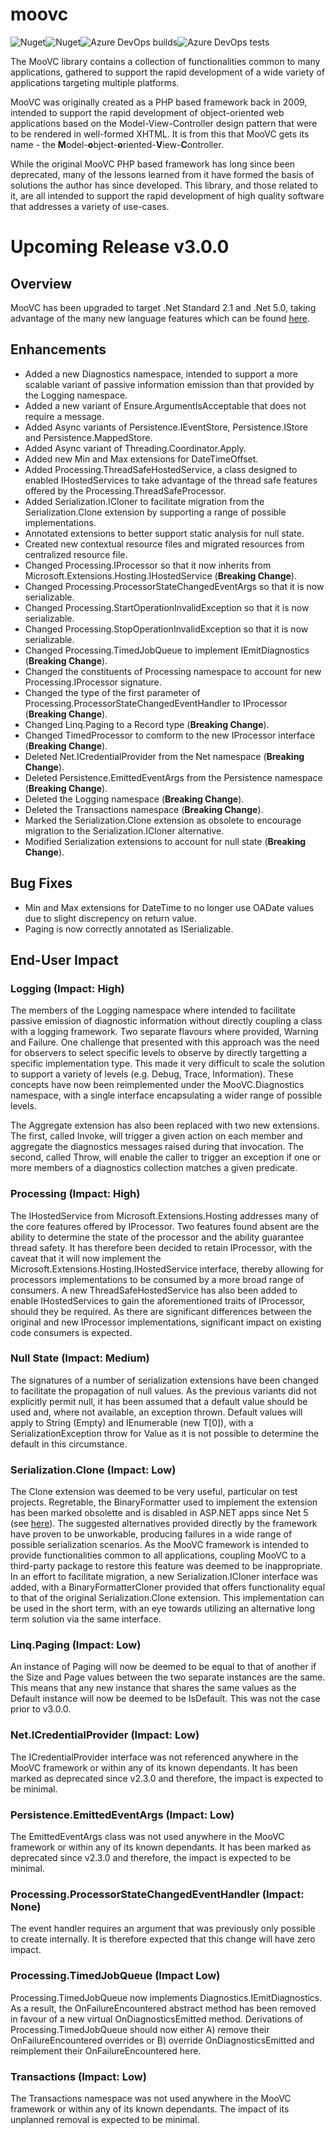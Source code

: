 # moovc

![Nuget](https://img.shields.io/nuget/v/moovc?style=plastic)![Nuget](https://img.shields.io/nuget/dt/moovc?style=plastic)![Azure DevOps builds](https://img.shields.io/azure-devops/build/vmartinspaul/MooVC/2?style=plastic)![Azure DevOps tests](https://img.shields.io/azure-devops/tests/vmartinspaul/MooVC/2?style=plastic)

The MooVC library contains a collection of functionalities common to many applications, gathered to support the rapid development of a wide variety of applications targeting multiple platforms.

MooVC was originally created as a PHP based framework back in 2009, intended to support the rapid development of object-oriented web applications based on the Model-View-Controller design pattern that were to be rendered in well-formed XHTML.  It is from this that MooVC gets its name - the **M**odel-**o**bject-**o**riented-**V**iew-**C**ontroller.

While the original MooVC PHP based framework has long since been deprecated, many of the lessons learned from it have formed the basis of solutions the author has since developed.  This library, and those related to it, are all intended to support the rapid development of high quality software that addresses a variety of use-cases.

# Upcoming Release v3.0.0

## Overview

MooVC has been upgraded to target .Net Standard 2.1 and .Net 5.0, taking advantage of the many new language features which can be found [here](https://docs.microsoft.com/en-us/dotnet/core/dotnet-five).

## Enhancements

- Added a new Diagnostics namespace, intended to support a more scalable variant of passive information emission than that provided by the Logging namespace.
- Added a new variant of Ensure.ArgumentIsAcceptable that does not require a message.
- Added Async variants of Persistence.IEventStore, Persistence.IStore and Persistence.MappedStore.
- Added Async variant of Threading.Coordinator.Apply.
- Added new Min and Max extensions for DateTimeOffset.
- Added Processing.ThreadSafeHostedService, a class designed to enabled IHostedServices to take advantage of the thread safe features offered by the Processing.ThreadSafeProcessor.
- Added Serialization.ICloner to facilitate migration from the Serialization.Clone extension by supporting a range of possible implementations.
- Annotated extensions to better support static analysis for null state.
- Created new contextual resource files and migrated resources from centralized resource file.
- Changed Processing.IProcessor so that it now inherits from Microsoft.Extensions.Hosting.IHostedService (**Breaking Change**).
- Changed Processing.ProcessorStateChangedEventArgs so that it is now serializable.
- Changed Processing.StartOperationInvalidException so that it is now serializable.
- Changed Processing.StopOperationInvalidException so that it is now serializable.
- Changed Processing.TimedJobQueue to implement IEmitDiagnostics (**Breaking Change**).
- Changed the constituents of Processing namespace to account for new Processing.IProcessor signature.
- Changed the type of the first parameter of Processing.ProcessorStateChangedEventHandler to IProcessor (**Breaking Change**).
- Changed Linq.Paging to a Record type (**Breaking Change**).
- Changed TimedProcessor to comform to the new IProcessor interface (**Breaking Change**).
- Deleted Net.ICredentialProvider from the Net namespace (**Breaking Change**).
- Deleted Persistence.EmittedEventArgs<T> from the Persistence namespace (**Breaking Change**).
- Deleted the Logging namespace (**Breaking Change**).
- Deleted the Transactions namespace (**Breaking Change**). 
- Marked the Serialization.Clone extension as obsolete to encourage migration to the Serialization.ICloner alternative.
- Modified Serialization extensions to account for null state (**Breaking Change**).

## Bug Fixes

- Min and Max extensions for DateTime to no longer use OADate values due to slight discrepency on return value.
- Paging is now correctly annotated as ISerializable.

## End-User Impact

### Logging (Impact: High)

The members of the Logging namespace where intended to facilitate passive emission of diagnostic information without directly coupling a class with a logging framework.  Two separate flavours where provided, Warning and Failure.  One challenge that presented with this approach was the need for observers to select specific levels to observe by directly targetting a specific implementation type.  This made it very difficult to scale the solution to support a variety of levels (e.g. Debug, Trace, Information).  These concepts have now been reimplemented under the MooVC.Diagnostics namespace, with a single interface encapsulating a wider range of possible levels.

The Aggregate extension has also been replaced with two new extensions.  The first, called Invoke, will trigger a given action on each member and aggregate the diagnostics messages raised during that invocation.  The second, called Throw, will enable the caller to trigger an exception if one or more members of a diagnostics collection matches a given predicate.

### Processing (Impact: High)

The IHostedService from Microsoft.Extensions.Hosting addresses many of the core features offered by IProcessor.  Two features found absent are the ability to determine the state of the processor and the ability guarantee thread safety.  It has therefore been decided to retain IProcessor, with the caveat that it will now implement the Microsoft.Extensions.Hosting.IHostedService interface, thereby allowing for processors implementations to be consumed by a more broad range of consumers.  A new ThreadSafeHostedService has also been added to enable IHostedServices to gain the aforementioned traits of IProcessor, should they be required.  As there are significant differences between the original and new IProcessor implementations, significant impact on existing code consumers is expected.

### Null State (Impact: Medium)

The signatures of a number of serialization extensions have been changed to facilitate the propagation of null values.  As the previous variants did not explicitly permit null, it has been assumed that a default value should be used and, where not available, an exception thrown.  Default values will apply to String (Empty) and IEnumerable<T> (new T[0]), with a SerializationException throw for Value<T> as it is not possible to determine the default in this circumstance.

### Serialization.Clone (Impact: Low)

The Clone extension was deemed to be very useful, particular on test projects.  Regretable, the BinaryFormatter used to implement the extension has been marked obsolette and is disabled in ASP.NET apps since Net 5 (see [here](https://docs.microsoft.com/en-us/dotnet/core/compatibility/core-libraries/5.0/binaryformatter-serialization-obsolete)).  The suggested alternatives provided directly by the framework have proven to be unworkable, producing failures in a wide range of possible serialization scenarios.  As the MooVC framework is intended to provide functionalities common to all applications, coupling MooVC to a third-party package to restore this feature was deemed to be inappropriate.  In an effort to facilitate migration, a new Serialization.ICloner interface was added, with a BinaryFormatterCloner provided that offers functionality equal to that of the original Serialization.Clone extension.  This implementation can be used in the short term, with an eye towards utilizing an alternative long term solution via the same interface.

### Linq.Paging (Impact: Low)

An instance of Paging will now be deemed to be equal to that of another if the Size and Page values between the two separate instances are the same.  This means that any new instance that shares the same values as the Default instance will now be deemed to be IsDefault.  This was not the case prior to v3.0.0.

### Net.ICredentialProvider (Impact: Low)

The ICredentialProvider interface was not referenced anywhere in the MooVC framework or within any of its known dependants.  It has been marked as deprecated since v2.3.0 and therefore, the impact is expected to be minimal.

### Persistence.EmittedEventArgs<T> (Impact: Low)

The EmittedEventArgs<T> class was not used anywhere in the MooVC framework or within any of its known dependants.  It has been marked as deprecated since v2.3.0 and therefore, the impact is expected to be minimal.

### Processing.ProcessorStateChangedEventHandler (Impact: None)

The event handler requires an argument that was previously only possible to create internally.  It is therefore expected that this change will have zero impact.

### Processing.TimedJobQueue (Impact Low)

Processing.TimedJobQueue now implements Diagnostics.IEmitDiagnostics.  As a result, the OnFailureEncountered abstract method has been removed in favour of a new virtual OnDiagnosticsEmitted method.  Derivations of Processing.TimedJobQueue should now either A) remove their OnFailureEncountered overrides or B) override OnDiagnosticsEmitted and reimplement their OnFailureEncountered here.

### Transactions (Impact: Low)

The Transactions namespace was not used anywhere in the MooVC framework or within any of its known dependants.  The impact of its unplanned removal is expected to be minimal.